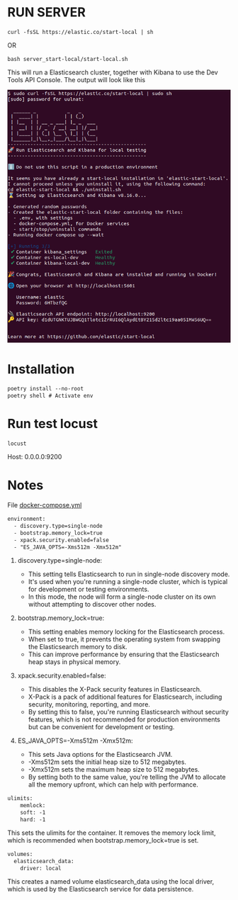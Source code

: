 # RUN SERVER

```console
curl -fsSL https://elastic.co/start-local | sh
```
OR
```console
bash server_start-local/start-local.sh
```
This will run a Elasticsearch cluster, together with Kibana to use the Dev Tools API Console. The output will look like this

![Description of the image](imgs/Screenshot%20from%202024-11-28%2010-25-14.png)


# Installation

```console
poetry install --no-root
poetry shell # Activate env
```

# Run test locust
```
locust
```
Host: 0.0.0.0:9200

# Notes
File [docker-compose.yml](/elastic-stack/docker-compose.yml)
```console
environment:
  - discovery.type=single-node
  - bootstrap.memory_lock=true
  - xpack.security.enabled=false
  - "ES_JAVA_OPTS=-Xms512m -Xmx512m"
```
1. discovery.type=single-node:
   - This setting tells Elasticsearch to run in single-node discovery mode.
   - It's used when you're running a single-node cluster, which is typical for development or testing environments.
   - In this mode, the node will form a single-node cluster on its own without attempting to discover other nodes.

2. bootstrap.memory_lock=true:
   - This setting enables memory locking for the Elasticsearch process.
   - When set to true, it prevents the operating system from swapping the Elasticsearch memory to disk.
   - This can improve performance by ensuring that the Elasticsearch heap stays in physical memory.

3. xpack.security.enabled=false:
   - This disables the X-Pack security features in Elasticsearch.
   - X-Pack is a pack of additional features for Elasticsearch, including security, monitoring, reporting, and more.
   - By setting this to false, you're running Elasticsearch without security features, which is not recommended for production environments but can be convenient for development or testing.

4. ES_JAVA_OPTS=-Xms512m -Xmx512m:
   - This sets Java options for the Elasticsearch JVM.
   - -Xms512m sets the initial heap size to 512 megabytes.
   - -Xmx512m sets the maximum heap size to 512 megabytes.
   - By setting both to the same value, you're telling the JVM to allocate all the memory upfront, which can help with performance.

```console
ulimits:
    memlock:
    soft: -1
    hard: -1
```   
This sets the ulimits for the container. It removes the memory lock limit, which is recommended when bootstrap.memory_lock=true is set.

```console 
volumes:
  elasticsearch_data:
    driver: local
```
This creates a named volume elasticsearch_data using the local driver, which is used by the Elasticsearch service for data persistence.
